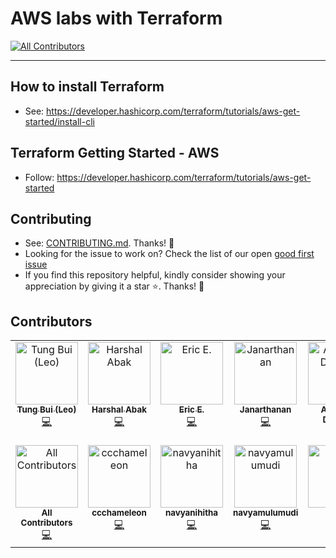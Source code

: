 # AWS labs with Terraform
<!-- ALL-CONTRIBUTORS-BADGE:START - Do not remove or modify this section -->
[![All Contributors](https://img.shields.io/badge/all_contributors-13-orange.svg?style=flat-square)](#contributors-)
<!-- ALL-CONTRIBUTORS-BADGE:END -->

---
## How to install Terraform

- See: https://developer.hashicorp.com/terraform/tutorials/aws-get-started/install-cli


## Terraform Getting Started - AWS 

- Follow: https://developer.hashicorp.com/terraform/tutorials/aws-get-started

## Contributing
- See: [CONTRIBUTING.md](https://github.com/tungbq/aws-lab-with-terraform/blob/main/CONTRIBUTING.md). Thanks! 💖
- Looking for the issue to work on? Check the list of our open [good first issue](https://github.com/tungbq/aws-lab-with-terraform/issues?q=is%3Aissue+is%3Aopen+label%3A%22good+first+issue%22)
- If you find this repository helpful, kindly consider showing your appreciation by giving it a star ⭐. Thanks! 💖

## Contributors

<!-- ALL-CONTRIBUTORS-LIST:START - Do not remove or modify this section -->
<!-- prettier-ignore-start -->
<!-- markdownlint-disable -->
<table>
  <tbody>
    <tr>
      <td align="center" valign="top" width="14.28%"><a href="https://github.com/tungbq"><img src="https://avatars.githubusercontent.com/u/85242618?v=4?s=100" width="100px;" alt="Tung Bui (Leo)"/><br /><sub><b>Tung Bui (Leo)</b></sub></a><br /><a href="https://github.com/tungbq/aws-lab-with-terraform/commits?author=tungbq" title="Code">💻</a></td>
      <td align="center" valign="top" width="14.28%"><a href="https://github.com/Harshal662"><img src="https://avatars.githubusercontent.com/u/79760384?v=4?s=100" width="100px;" alt="Harshal Abak"/><br /><sub><b>Harshal Abak</b></sub></a><br /><a href="https://github.com/tungbq/aws-lab-with-terraform/commits?author=Harshal662" title="Code">💻</a></td>
      <td align="center" valign="top" width="14.28%"><a href="http://www.linkedin.com/in/ericethridge"><img src="https://avatars.githubusercontent.com/u/22569319?v=4?s=100" width="100px;" alt="Eric E."/><br /><sub><b>Eric E.</b></sub></a><br /><a href="https://github.com/tungbq/aws-lab-with-terraform/commits?author=Intelrunner" title="Code">💻</a></td>
      <td align="center" valign="top" width="14.28%"><a href="https://github.com/blacklovertech"><img src="https://avatars.githubusercontent.com/u/93751501?v=4?s=100" width="100px;" alt="Janarthanan"/><br /><sub><b>Janarthanan</b></sub></a><br /><a href="https://github.com/tungbq/aws-lab-with-terraform/commits?author=blacklovertech" title="Code">💻</a></td>
      <td align="center" valign="top" width="14.28%"><a href="https://github.com/Abraham12611"><img src="https://avatars.githubusercontent.com/u/113689862?v=4?s=100" width="100px;" alt="Abraham Dahunsi"/><br /><sub><b>Abraham Dahunsi</b></sub></a><br /><a href="https://github.com/tungbq/aws-lab-with-terraform/commits?author=Abraham12611" title="Code">💻</a></td>
      <td align="center" valign="top" width="14.28%"><a href="http://devazc.netlify.app"><img src="https://avatars.githubusercontent.com/u/122866331?v=4?s=100" width="100px;" alt="Deva Chandragiri"/><br /><sub><b>Deva Chandragiri</b></sub></a><br /><a href="https://github.com/tungbq/aws-lab-with-terraform/commits?author=Devazc" title="Code">💻</a></td>
      <td align="center" valign="top" width="14.28%"><a href="https://vedangithokal.hashnode.dev"><img src="https://avatars.githubusercontent.com/u/117835144?v=4?s=100" width="100px;" alt="Vedangi Thokal"/><br /><sub><b>Vedangi Thokal</b></sub></a><br /><a href="https://github.com/tungbq/aws-lab-with-terraform/commits?author=vedangit" title="Code">💻</a></td>
    </tr>
    <tr>
      <td align="center" valign="top" width="14.28%"><a href="https://allcontributors.org"><img src="https://avatars.githubusercontent.com/u/46410174?v=4?s=100" width="100px;" alt="All Contributors"/><br /><sub><b>All Contributors</b></sub></a><br /><a href="https://github.com/tungbq/aws-lab-with-terraform/commits?author=all-contributors" title="Code">💻</a></td>
      <td align="center" valign="top" width="14.28%"><a href="https://github.com/ccchameleon"><img src="https://avatars.githubusercontent.com/u/97427549?v=4?s=100" width="100px;" alt="ccchameleon"/><br /><sub><b>ccchameleon</b></sub></a><br /><a href="https://github.com/tungbq/aws-lab-with-terraform/commits?author=ccchameleon" title="Code">💻</a></td>
      <td align="center" valign="top" width="14.28%"><a href="https://github.com/navyanihitha"><img src="https://avatars.githubusercontent.com/u/136195092?v=4?s=100" width="100px;" alt="navyanihitha"/><br /><sub><b>navyanihitha</b></sub></a><br /><a href="https://github.com/tungbq/aws-lab-with-terraform/commits?author=navyanihitha" title="Code">💻</a></td>
      <td align="center" valign="top" width="14.28%"><a href="https://github.com/navyamulumudi"><img src="https://avatars.githubusercontent.com/u/46550424?v=4?s=100" width="100px;" alt="navyamulumudi"/><br /><sub><b>navyamulumudi</b></sub></a><br /><a href="https://github.com/tungbq/aws-lab-with-terraform/commits?author=navyamulumudi" title="Code">💻</a></td>
      <td align="center" valign="top" width="14.28%"><a href="https://github.com/Atomicrypt"><img src="https://avatars.githubusercontent.com/u/85078088?v=4?s=100" width="100px;" alt="CJ"/><br /><sub><b>CJ</b></sub></a><br /><a href="https://github.com/tungbq/aws-lab-with-terraform/commits?author=Atomicrypt" title="Code">💻</a></td>
      <td align="center" valign="top" width="14.28%"><a href="https://github.com/viktoriussuwandi"><img src="https://avatars.githubusercontent.com/u/68414300?v=4?s=100" width="100px;" alt="Viktorius Suwandi"/><br /><sub><b>Viktorius Suwandi</b></sub></a><br /><a href="https://github.com/tungbq/aws-lab-with-terraform/commits?author=viktoriussuwandi" title="Code">💻</a></td>
    </tr>
  </tbody>
</table>

<!-- markdownlint-restore -->
<!-- prettier-ignore-end -->

<!-- ALL-CONTRIBUTORS-LIST:END -->
<!-- prettier-ignore-start -->
<!-- markdownlint-disable -->

<!-- markdownlint-restore -->
<!-- prettier-ignore-end -->

<!-- ALL-CONTRIBUTORS-LIST:END -->
